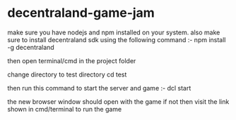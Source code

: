 # decentraland-game-jam
 make sure you have nodejs and npm installed on your system.
 also make sure to install decentraland sdk using the following command :-
 npm install -g decentraland
 
 then open terminal/cmd in the project folder
 
 change directory to test directory
 cd test
 
 then run this command to start the server and game :-
 dcl start

 the new browser window should open with the game
 if not then visit the link shown in cmd/terminal to run the game
 
